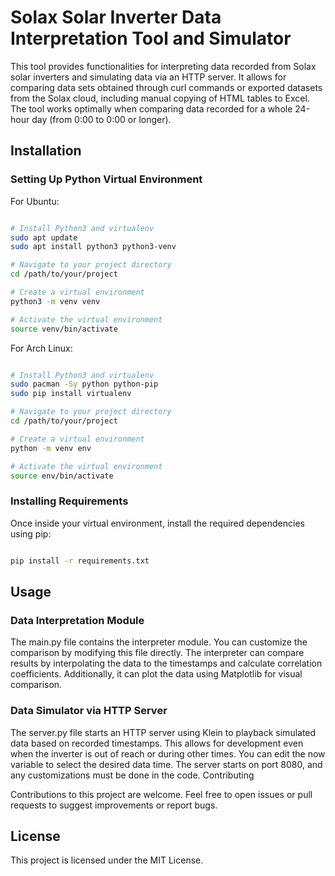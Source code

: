 # Solax Solar Inverter Data Interpretation Tool and Simulator

This tool provides functionalities for interpreting data recorded from Solax solar 
inverters and simulating data via an HTTP server. It allows for comparing data sets
obtained through curl commands or exported datasets from the Solax cloud, including
manual copying of HTML tables to Excel. The tool works optimally when comparing data
recorded for a whole 24-hour day (from 0:00 to 0:00 or longer).

## Installation

### Setting Up Python Virtual Environment

For Ubuntu:

```bash

# Install Python3 and virtualenv
sudo apt update
sudo apt install python3 python3-venv

# Navigate to your project directory
cd /path/to/your/project

# Create a virtual environment
python3 -m venv venv

# Activate the virtual environment
source venv/bin/activate
```

For Arch Linux:

```bash

# Install Python3 and virtualenv
sudo pacman -Sy python python-pip
sudo pip install virtualenv

# Navigate to your project directory
cd /path/to/your/project

# Create a virtual environment
python -m venv env

# Activate the virtual environment
source env/bin/activate
```

### Installing Requirements

Once inside your virtual environment, install the required dependencies using pip:

```bash

pip install -r requirements.txt
```

## Usage

### Data Interpretation Module

The main.py file contains the interpreter module. You can customize the comparison 
by modifying this file directly. The interpreter can compare results by interpolating
the data to the timestamps and calculate correlation coefficients. Additionally, it
can plot the data using Matplotlib for visual comparison.

### Data Simulator via HTTP Server

The server.py file starts an HTTP server using Klein to playback simulated data based
on recorded timestamps. This allows for development even when the inverter is out of
reach or during other times. You can edit the now variable to select the desired data
time. The server starts on port 8080, and any customizations must be done in the code.
Contributing

Contributions to this project are welcome. Feel free to open issues or pull requests
to suggest improvements or report bugs.

## License

This project is licensed under the MIT License.

